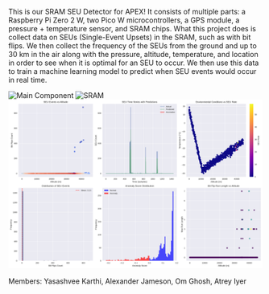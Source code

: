 This is our SRAM SEU Detector for APEX! It consists of multiple parts: a Raspberry Pi Zero 2 W, two Pico W microcontrollers, a GPS module, a pressure + temperature sensor, and SRAM chips. What this project does is collect data on SEUs (Single-Event Upsets) in the SRAM, such as with bit flips. We then collect the frequency of the SEUs from the ground and up to 30 km in the air along with the pressure, altitude, temperature, and location in order to see when it is optimal for an SEU to occur. We then use this data to train a machine learning model to predict when SEU events would occur in real time.

![Main Component](https://github.com/machonach/APEX-SRAM-SEU-Detector/blob/main/images/IMG_5444.HEIC)
![SRAM](https://github.com/machonach/APEX-SRAM-SEU-Detector/blob/main/images/IMG_5447.HEIC)
![Synthetic Data Analysis](https://github.com/machonach/APEX-SRAM-SEU-Detector/blob/main/images/seu_synthetic_analysis_results.png)

Members:
Yasashvee Karthi, Alexander Jameson, Om Ghosh, Atrey Iyer
